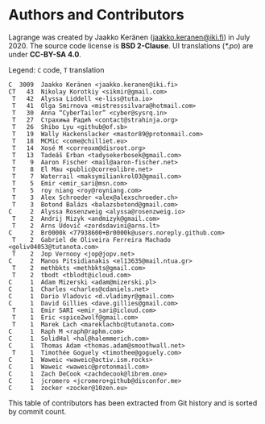 # Authors and Contributors

Lagrange was created by Jaakko Keränen (<jaakko.keranen@iki.fi>) in July 2020. The source code license is **BSD 2-Clause**. UI translations (_*.po_) are under **CC-BY-SA 4.0**.

Legend: `C` code, `T` translation

```
C  3009  Jaakko Keränen <jaakko.keranen@iki.fi>
CT   43  Nikolay Korotkiy <sikmir@gmail.com>
 T   42  Alyssa Liddell <e-liss@tuta.io>
 T   41  Olga Smirnova <mistresssilvara@hotmail.com>
 T   30  Anna “CyberTailor” <cyber@sysrq.in>
 T   27  Страхиња Радић <contact@strahinja.org>
 T   26  Shibo Lyu <github@of.sb>
 T   19  Wally Hackenslacker <mastor89@protonmail.com>
 T   18  MCMic <come@chilliet.eu>
 T   14  Xosé M <correoxm@disroot.org>
 T   13  Tadeáš Erban <tadysekerbosek@gmail.com>
 T    9  Aaron Fischer <mail@aaron-fischer.net>
 T    8  El Mau <public@correolibre.net>
 T    7  Waterrail <maksymiliankrol03@gmail.com>
 T    5  Emir <emir_sari@msn.com>
 T    5  roy niang <roy@royniang.com>
 T    3  Alex Schroeder <alex@alexschroeder.ch>
 T    3  Botond Balázs <balazsbotond@gmail.com>
C     2  Alyssa Rosenzweig <alyssa@rosenzweig.io>
 T    2  Andrij Mizyk <andmizyk@gmail.com>
 T    2  Arns Udovič <zordsdavini@arns.lt>
C     2  Br0000k <77938600+Br0000k@users.noreply.github.com>
 T    2  Gabriel de Oliveira Ferreira Machado <goliv04053@tutanota.com>
 T    2  Jop Vernooy <jop@jopv.net>
C     2  Manos Pitsidianakis <el13635@mail.ntua.gr>
 T    2  methbkts <methbkts@gmail.com>
 T    2  tbodt <tblodt@icloud.com>
C     1  Adam Mizerski <adam@mizerski.pl>
C     1  Charles <charles@cdaniels.net>
C     1  Dario Vladovic <d.vladimyr@gmail.com>
C     1  David Gillies <dave.gillies@gmail.com>
 T    1  Emir SARI <emir_sari@icloud.com>
 T    1  Eric <spice2wolf@gmail.com>
 T    1  Marek Ľach <mareklachbc@tutanota.com>
C     1  Raph M <raph@raphm.com>
C     1  SolidHal <hal@halemmerich.com>
C     1  Thomas Adam <thomas.adam@smoothwall.net>
 T    1  Timothée Goguely <timothee@goguely.com>
C     1  Waweic <waweic@activ.ism.rocks>
C     1  Waweic <waweic@protonmail.com>
C     1  Zach DeCook <zachdecook@librem.one>
C     1  jcromero <jcromero+github@disconfor.me>
C     1  zocker <zocker@10zen.eu>
```

This table of contributors has been extracted from Git history and is sorted by commit count.